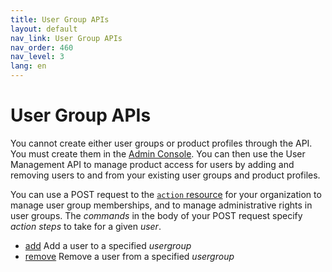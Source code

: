 ```yaml
---
title: User Group APIs
layout: default
nav_link: User Group APIs
nav_order: 460
nav_level: 3
lang: en
---
```

# <a name="userGroups" class="api-ref-title">User Group APIs</a>


You cannot create either user groups or product profiles through the API. You must create them in the [Admin Console](https://adminconsole.adobe.com/enterprise/). You can then use the User Management API to manage product access for users by adding and removing users to and from your existing user groups and product profiles.

You can use a POST request to the [`action` resource](ActionsRef.md) for your organization to manage user group memberships, and to manage administrative rights in user groups. The _commands_ in the body of your POST request specify _action steps_ to take for a given _user_.

* [add](usergroupActionCommands.md#addRemove) Add a user to a specified _usergroup_
* [remove](usergroupActionCommands.md#addRemove) Remove a user from a specified _usergroup_